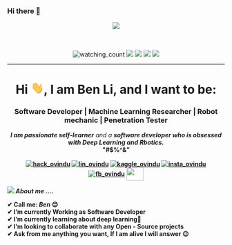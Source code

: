 ### Hi there 👋

<!--
**benuav/benuav** is a ✨ _special_ ✨ repository because its `README.md` (this file) appears on your GitHub profile.

Here are some ideas to get you started:

- 🔭 I’m currently working on ...
- 🌱 I’m currently learning ...
- 👯 I’m looking to collaborate on ...
- 🤔 I’m looking for help with ...
- 💬 Ask me about ...
- 📫 How to reach me: ...
- 😄 Pronouns: ...
- ⚡ Fun fact: ...
-->

<p align="center">
  <img src="https://media2.fdncms.com/clevescene/imager/u/original/37538297/dune.jpeg" height="200"/>
</p>
<br>

 <p align="center">
  <img src="https://komarev.com/ghpvc/?username=benuav&color=brightgreen" alt="watching_count" />
  <img src="https://img.shields.io/badge/Age-28-blue" />
  <img src="https://img.shields.io/badge/Focus-Deep%20Learning-brightgreen" />
  <img src="https://img.shields.io/badge/Lives-Sri%20Lanka-success" />
  <img src="https://img.shields.io/badge/Languages-English%20%26%20Chinese-brightgreen" />
</p>
<hr>

<h1 align="center">Hi <img src="https://raw.githubusercontent.com/ABSphreak/ABSphreak/master/gifs/Hi.gif" width="30px">, I am Ben Li, and I want to be:  </h1>
<h3 align="center"> Software Developer | Machine Learning Researcher | Robot mechanic | Penetration Tester </h3>

<p align="center">
  <em>
  <!--  Hello, I am a  <a href="https://www.griffith.edu.au/"> <b> Software Developer <br> </a>-->
    <b>I am passionate self-learner</b> and a <b> software developer who is obsessed with Deep Learning and Rbotics.<br>
  </em> 
  "#$%^&”
</p>
  
<p align="center">
  <a href="https://www.facebook.com/zhuoheng.li.12/" target="blank"><img align="center" src="https://cdn.worldvectorlogo.com/logos/hackerrank.svg" alt="hack_ovindu" height="30" width="40" /></a>  
  <a href="https://www.linkedin.com/in/ben-li-19930119/" target="blank"><img align="center" src="https://image.flaticon.com/icons/png/128/174/174857.png" alt="lin_ovindu" height="30" width="40" /></a>  
  <a href="https://www.kaggle.com/benli19930119" target="blank"><img align="center" src="https://www.vectorlogo.zone/logos/kaggle/kaggle-icon.svg" alt="kaggle_ovindu" height="30" width="40" /></a>
  <a href="https://www.instagram.com/zhuoheng.li.19/" target="blank"><img align="center" src="https://image.flaticon.com/icons/png/128/174/174855.png" alt="insta_ovindu" height="30" width="40" /></a>
  <a href="https://www.facebook.com/zhuoheng.li.12/" target="blank"><img align="center" src="https://www.svgrepo.com/show/299425/facebook.svg" alt="fb_ovindu" height="30" width="40" /></a>
 <a href = "mailto: ben.li19930119@gmail.com"><img align="center" src="https://seeklogo.com/images/G/gmail-new-2020-logo-32DBE11BB4-seeklogo.com.png" height="30" width="40" /></a>
</p>



<img src="https://media.giphy.com/media/iY8CRBdQXODJSCERIr/giphy.gif" width="30px">&nbsp;***About me ....***

✔ Call me: ***Ben*** 😊 <br>
✔ I’m currently Working as Software Developer <br>
✔ I’m currently learning about **deep learning**🥰<br>
✔ I’m looking to collaborate with any **Open - Source projects**<br>
✔ Ask from me anything you want, If I am alive I will answer 😉<br><br><br><br>
